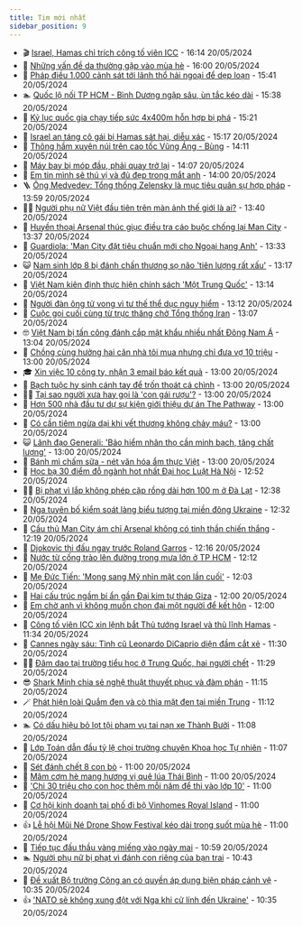 ```yaml
---
title: Tim mới nhất
sidebar_position: 9
---
```


<!-- vnexpress-tin-moi-nhat:START -->
- 🎬 [Israel, Hamas chỉ trích công tố viên ICC](https://vnexpress.net/israel-hamas-chi-trich-cong-to-vien-icc-4748471.html) - 16:14 20/05/2024
- 🐎 [Những vấn đề da thường gặp vào mùa hè](https://vnexpress.net/nhung-van-de-da-thuong-gap-vao-mua-he-4748238.html) - 16:00 20/05/2024
- 🦍 [Pháp điều 1.000 cảnh sát tới lãnh thổ hải ngoại để dẹp loạn](https://vnexpress.net/phap-dieu-1-000-canh-sat-toi-lanh-tho-hai-ngoai-de-dep-loan-4748463.html) - 15:41 20/05/2024
- 🏊 [Quốc lộ nối TP HCM - Bình Dương ngập sâu, ùn tắc kéo dài](https://vnexpress.net/quoc-lo-noi-tp-hcm-binh-duong-ngap-sau-un-tac-keo-dai-4748472.html) - 15:38 20/05/2024
- 🎊 [Kỷ lục quốc gia chạy tiếp sức 4x400m hỗn hợp bị phá](https://vnexpress.net/ky-luc-quoc-gia-chay-tiep-suc-4x400m-hon-hop-bi-pha-4748476.html) - 15:21 20/05/2024
- 🎃 [Israel an táng cô gái bị Hamas sát hại, diễu xác](https://vnexpress.net/israel-an-tang-co-gai-bi-hamas-sat-hai-dieu-xac-4748396.html) - 15:17 20/05/2024
- 🧰 [Thông hầm xuyên núi trên cao tốc Vũng Áng - Bùng](https://vnexpress.net/thong-ham-xuyen-nui-tren-cao-toc-vung-ang-bung-4748457.html) - 14:11 20/05/2024
- 🔭 [Máy bay bị móp đầu, phải quay trở lại](https://vnexpress.net/may-bay-bi-mop-dau-phai-quay-tro-lai-4748458.html) - 14:07 20/05/2024
- 🫶 [Em tin mình sẽ thú vị và đủ đẹp trong mắt anh](https://vnexpress.net/em-tin-minh-se-thu-vi-va-du-dep-trong-mat-anh-4748401.html) - 14:00 20/05/2024
- 🪜 [Ông Medvedev: Tổng thống Zelensky là mục tiêu quân sự hợp pháp](https://vnexpress.net/ong-medvedev-tong-thong-zelensky-la-muc-tieu-quan-su-hop-phap-4748445.html) - 13:59 20/05/2024
- 👨‍🏫 [Người phụ nữ Việt đầu tiên trên màn ảnh thế giới là ai?](https://vnexpress.net/nguoi-phu-nu-viet-dau-tien-tren-man-anh-the-gioi-la-ai-4748417.html) - 13:40 20/05/2024
- 🎊 [Huyền thoại Arsenal thúc giục điều tra cáo buộc chống lại Man City](https://vnexpress.net/huyen-thoai-arsenal-thuc-giuc-dieu-tra-cao-buoc-chong-lai-man-city-4748437.html) - 13:37 20/05/2024
- 🎊 [Guardiola: &#39;Man City đặt tiêu chuẩn mới cho Ngoại hạng Anh&#39;](https://vnexpress.net/guardiola-man-city-dat-tieu-chuan-moi-cho-ngoai-hang-anh-4748416.html) - 13:33 20/05/2024
- 😺 [Nam sinh lớp 8 bị đánh chấn thương sọ não &#39;tiên lượng rất xấu&#39;](https://vnexpress.net/nam-sinh-lop-8-bi-danh-chan-thuong-so-nao-tien-luong-rat-xau-4748405.html) - 13:17 20/05/2024
- 🐘 [Việt Nam kiên định thực hiện chính sách &#39;Một Trung Quốc&#39;](https://vnexpress.net/viet-nam-kien-dinh-thuc-hien-chinh-sach-mot-trung-quoc-4748443.html) - 13:14 20/05/2024
- 🌁 [Người đàn ông tử vong vì tư thế thể dục nguy hiểm](https://vnexpress.net/nguoi-dan-ong-tu-vong-vi-tu-the-the-duc-nguy-hiem-4748412.html) - 13:12 20/05/2024
- 🐲 [Cuộc gọi cuối cùng từ trực thăng chở Tổng thống Iran](https://vnexpress.net/cuoc-goi-cuoi-cung-tu-truc-thang-cho-tong-thong-iran-4748420.html) - 13:07 20/05/2024
- 🤓 [Việt Nam bị tấn công đánh cắp mật khẩu nhiều nhất Đông Nam Á](https://vnexpress.net/viet-nam-bi-tan-cong-danh-cap-mat-khau-nhieu-nhat-dong-nam-a-4748314.html) - 13:04 20/05/2024
- 💪 [Chồng cùng hưởng hai căn nhà tôi mua nhưng chỉ đưa vợ 10 triệu](https://vnexpress.net/chong-cung-huong-hai-can-nha-toi-mua-nhung-chi-dua-vo-10-trieu-4748359.html) - 13:00 20/05/2024
- 🎓 [Xin việc 10 công ty, nhận 3 email báo kết quả](https://vnexpress.net/xin-viec-10-cong-ty-nhan-3-email-bao-ket-qua-4748345.html) - 13:00 20/05/2024
- 🫣 [Bạch tuộc hy sinh cánh tay để trốn thoát cá chình](https://vnexpress.net/bach-tuoc-hy-sinh-canh-tay-de-tron-thoat-ca-chinh-4748058.html) - 13:00 20/05/2024
- 🧑‍💻 [Tại sao người xưa hay gọi là &#39;con gái rượu&#39;?](https://vnexpress.net/tai-sao-nguoi-xua-hay-goi-la-con-gai-ruou-4746452.html) - 13:00 20/05/2024
- 🐲 [Hơn 500 nhà đầu tư dự sự kiện giới thiệu dự án The Pathway](https://vnexpress.net/hon-500-nha-dau-tu-du-su-kien-gioi-thieu-du-an-the-pathway-4748422.html) - 13:00 20/05/2024
- 🌝 [Có cần tiêm ngừa dại khi vết thương không chảy máu?](https://vnexpress.net/co-can-tiem-ngua-dai-khi-vet-thuong-khong-chay-mau-4748274.html) - 13:00 20/05/2024
- 😺 [Lãnh đạo Generali: &#39;Bảo hiểm nhân thọ cần minh bạch, tăng chất lượng&#39;](https://vnexpress.net/lanh-dao-generali-bao-hiem-nhan-tho-can-minh-bach-tang-chat-luong-4748122.html) - 13:00 20/05/2024
- 🐎 [Bánh mì chấm sữa - nét văn hóa ẩm thực Việt](https://vnexpress.net/banh-mi-cham-sua-net-van-hoa-am-thuc-viet-4747620.html) - 13:00 20/05/2024
- 🎡 [Học bạ 30 điểm đỗ ngành hot nhất Đại học Luật Hà Nội](https://vnexpress.net/hoc-ba-30-diem-do-nganh-hot-nhat-dai-hoc-luat-ha-noi-4748426.html) - 12:52 20/05/2024
- 👨‍🏫 [Bị phạt vì lắp không phép cặp rồng dài hơn 100 m ở Đà Lạt](https://vnexpress.net/bi-phat-vi-lap-khong-phep-cap-rong-dai-hon-100-m-o-da-lat-4748447.html) - 12:38 20/05/2024
- 🦆 [Nga tuyên bố kiểm soát làng biểu tượng tại miền đông Ukraine](https://vnexpress.net/nga-tuyen-bo-kiem-soat-lang-bieu-tuong-tai-mien-dong-ukraine-4748432.html) - 12:32 20/05/2024
- 🚦 [Cầu thủ Man City ám chỉ Arsenal không có tinh thần chiến thắng](https://vnexpress.net/cau-thu-man-city-am-chi-arsenal-khong-co-tinh-than-chien-thang-4748360.html) - 12:19 20/05/2024
- 💫 [Djokovic thi đấu ngay trước Roland Garros](https://vnexpress.net/djokovic-thi-dau-ngay-truoc-roland-garros-4748433.html) - 12:16 20/05/2024
- 🎉 [Nước từ cống trào lên đường trong mưa lớn ở TP HCM](https://vnexpress.net/nuoc-tu-cong-trao-len-duong-trong-mua-lon-o-tp-hcm-4748441.html) - 12:12 20/05/2024
- 🌋 [Mẹ Đức Tiến: &#39;Mong sang Mỹ nhìn mặt con lần cuối&#39;](https://vnexpress.net/me-duc-tien-mong-sang-my-nhin-mat-con-lan-cuoi-4748366.html) - 12:03 20/05/2024
- 🤖 [Hai cấu trúc ngầm bí ẩn gần Đại kim tự tháp Giza](https://vnexpress.net/hai-cau-truc-ngam-bi-an-gan-dai-kim-tu-thap-giza-4748145.html) - 12:00 20/05/2024
- 🦏 [Em chờ anh vì không muốn chọn đại một người để kết hôn](https://vnexpress.net/em-cho-anh-vi-khong-muon-chon-dai-mot-nguoi-de-ket-hon-4748108.html) - 12:00 20/05/2024
- 🦩 [Công tố viên ICC xin lệnh bắt Thủ tướng Israel và thủ lĩnh Hamas](https://vnexpress.net/cong-to-vien-icc-xin-lenh-bat-thu-tuong-israel-va-thu-linh-hamas-4748429.html) - 11:34 20/05/2024
- 👺 [Cannes ngày sáu: Tình cũ Leonardo DiCaprio diện đầm cắt xẻ](https://vnexpress.net/cannes-ngay-sau-tinh-cu-leonardo-dicaprio-dien-dam-cat-xe-4748418.html) - 11:30 20/05/2024
- 🧑‍🏫 [Đâm dao tại trường tiểu học ở Trung Quốc, hai người chết](https://vnexpress.net/dam-dao-tai-truong-tieu-hoc-o-trung-quoc-hai-nguoi-chet-4748423.html) - 11:29 20/05/2024
- 😎 [Shark Minh chia sẻ nghệ thuật thuyết phục và đàm phán](https://vnexpress.net/shark-minh-chia-se-nghe-thuat-thuyet-phuc-va-dam-phan-4748393.html) - 11:15 20/05/2024
- 🪄 [Phát hiện loài Quắm đen và cò thìa mặt đen tại miền Trung](https://vnexpress.net/phat-hien-loai-quam-den-va-co-thia-mat-den-tai-mien-trung-4748163.html) - 11:12 20/05/2024
- 🏊 [Có dấu hiệu bỏ lọt tội phạm vụ tai nạn xe Thành Bưởi](https://vnexpress.net/co-dau-hieu-bo-lot-toi-pham-vu-tai-nan-xe-thanh-buoi-4748339.html) - 11:08 20/05/2024
- 💃 [Lớp Toán dẫn đầu tỷ lệ chọi trường chuyên Khoa học Tự nhiên](https://vnexpress.net/lop-toan-dan-dau-ty-le-choi-truong-chuyen-khoa-hoc-tu-nhien-4748386.html) - 11:07 20/05/2024
- 🦆 [Sét đánh chết 8 con bò](https://vnexpress.net/set-danh-chet-8-con-bo-4748421.html) - 11:00 20/05/2024
- 🎊 [Mâm cơm hè mang hương vị quê lúa Thái Bình](https://vnexpress.net/mam-com-he-mang-huong-vi-que-lua-thai-binh-4748216.html) - 11:00 20/05/2024
- 👺 [&#39;Chi 30 triệu cho con học thêm mỗi năm để thi vào lớp 10&#39;](https://vnexpress.net/chi-30-trieu-cho-con-hoc-them-moi-nam-de-thi-vao-lop-10-4748331.html) - 11:00 20/05/2024
- 🎡 [Cơ hội kinh doanh tại phố đi bộ Vinhomes Royal Island](https://vnexpress.net/co-hoi-kinh-doanh-tai-pho-di-bo-vinhomes-royal-island-4748398.html) - 11:00 20/05/2024
- 👍 [Lễ hội Mũi Né Drone Show Festival kéo dài trong suốt mùa hè](https://vnexpress.net/le-hoi-mui-ne-drone-show-festival-keo-dai-trong-suot-mua-he-4748318.html) - 11:00 20/05/2024
- 🐎 [Tiếp tục đấu thầu vàng miếng vào ngày mai](https://vnexpress.net/tiep-tuc-dau-thau-vang-mieng-vao-ngay-mai-4748410.html) - 10:59 20/05/2024
- 🏊 [Người phụ nữ bị phạt vì đánh con riêng của bạn trai](https://vnexpress.net/nguoi-phu-nu-bi-phat-vi-danh-con-rieng-cua-ban-trai-4748419.html) - 10:43 20/05/2024
- 🦩 [Đề xuất Bộ trưởng Công an có quyền áp dụng biện pháp cảnh vệ](https://vnexpress.net/de-xuat-bo-truong-cong-an-co-quyen-ap-dung-bien-phap-canh-ve-4748358.html) - 10:35 20/05/2024
- 👍 [&#39;NATO sẽ không xung đột với Nga khi cử lính đến Ukraine&#39;](https://vnexpress.net/nato-se-khong-xung-dot-voi-nga-khi-cu-linh-den-ukraine-4748326.html) - 10:35 20/05/2024<!-- vnexpress-tin-moi-nhat:END -->
